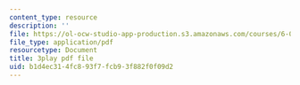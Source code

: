 ```yaml
---
content_type: resource
description: ''
file: https://ol-ocw-studio-app-production.s3.amazonaws.com/courses/6-046j-design-and-analysis-of-algorithms-spring-2015/b1d4ec314fc893f7fcb93f882f0f09d2_8C_T4iTzPCU.pdf
file_type: application/pdf
resourcetype: Document
title: 3play pdf file
uid: b1d4ec31-4fc8-93f7-fcb9-3f882f0f09d2
---
```

